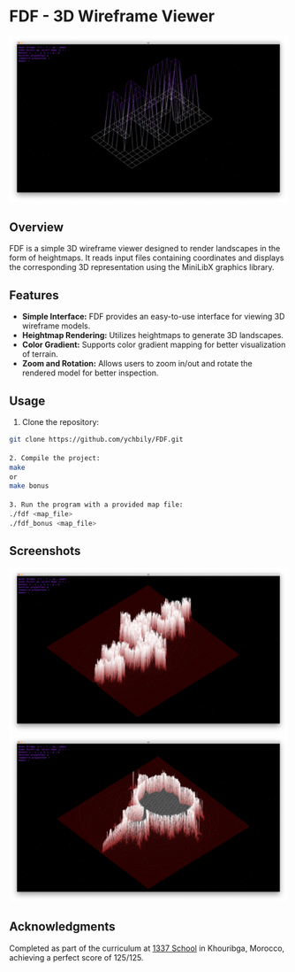 # FDF - 3D Wireframe Viewer

![FDF Screenshot](./images/img1.png)

## Overview

FDF is a simple 3D wireframe viewer designed to render landscapes in the form of heightmaps. It reads input files containing coordinates and displays the corresponding 3D representation using the MiniLibX graphics library.

## Features

- **Simple Interface:** FDF provides an easy-to-use interface for viewing 3D wireframe models.
- **Heightmap Rendering:** Utilizes heightmaps to generate 3D landscapes.
- **Color Gradient:** Supports color gradient mapping for better visualization of terrain.
- **Zoom and Rotation:** Allows users to zoom in/out and rotate the rendered model for better inspection.

## Usage

1. Clone the repository:

```bash
git clone https://github.com/ychbily/FDF.git

2. Compile the project:
make
or
make bonus

3. Run the program with a provided map file:
./fdf <map_file>
./fdf_bonus <map_file>
```

## Screenshots

![FDF Screenshot](./images/img2.png)
![FDF Screenshot](./images/img3.png)

## Acknowledgments

Completed as part of the curriculum at [1337 School](https://1337.ma/) in Khouribga, Morocco, achieving a perfect score of 125/125.
